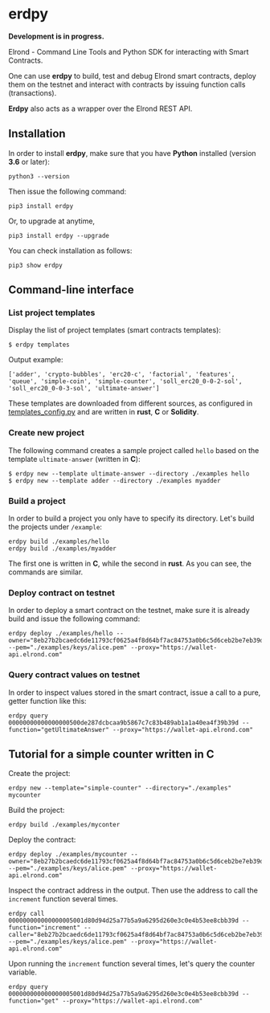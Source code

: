 # erdpy

**Development is in progress.**

Elrond - Command Line Tools and Python SDK for interacting with Smart Contracts.

One can use **erdpy** to build, test and debug Elrond smart contracts, deploy them on the testnet and interact with contracts by issuing function calls (transactions).

**Erdpy** also acts as a wrapper over the Elrond REST API.


## Installation

In order to install **erdpy**, make sure that you have **Python** installed (version **3.6** or later):

```
python3 --version
```

Then issue the following command:

```
pip3 install erdpy
```

Or, to upgrade at anytime,

```
pip3 install erdpy --upgrade
```

You can check installation as follows:
```
pip3 show erdpy
```

## Command-line interface

### List project templates

Display the list of project templates (smart contracts templates):

```
$ erdpy templates
```

Output example:

```
['adder', 'crypto-bubbles', 'erc20-c', 'factorial', 'features', 'queue', 'simple-coin', 'simple-counter', 'soll_erc20_0-0-2-sol', 'soll_erc20_0-0-3-sol', 'ultimate-answer']
```

These templates are downloaded from different sources, as configured in [templates_config.py](erdpy/projects/templates_config.py) and are written in **rust**, **C** or **Solidity**.

### Create new project

The following command creates a sample project called `hello` based on the template `ultimate-answer` (written in **C**):

```
$ erdpy new --template ultimate-answer --directory ./examples hello
$ erdpy new --template adder --directory ./examples myadder
```

### Build a project

In order to build a project you only have to specify its directory. Let's build the projects under `/example`: 

```
erdpy build ./examples/hello
erdpy build ./examples/myadder
```

The first one is written in **C**, while the second in **rust**. As you can see, the commands are similar.

### Deploy contract on testnet

In order to deploy a smart contract on the testnet, make sure it is already build and issue the following command:

```
erdpy deploy ./examples/hello --owner="8eb27b2bcaedc6de11793cf0625a4f8d64bf7ac84753a0b6c5d6ceb2be7eb39d" --pem="./examples/keys/alice.pem" --proxy="https://wallet-api.elrond.com"
```

### Query contract values on testnet

In order to inspect values stored in the smart contract, issue a call to a pure, getter function like this:

```
erdpy query 00000000000000000500de287dcbcaa9b5867c7c83b489ab1a1a40ea4f39b39d --function="getUltimateAnswer" --proxy="https://wallet-api.elrond.com"
```

## Tutorial for a simple counter written in C

Create the project:

```
erdpy new --template="simple-counter" --directory="./examples" mycounter
```

Build the project:

```
erdpy build ./examples/myconter
```

Deploy the contract:

```
erdpy deploy ./examples/mycounter --owner="8eb27b2bcaedc6de11793cf0625a4f8d64bf7ac84753a0b6c5d6ceb2be7eb39d" --pem="./examples/keys/alice.pem" --proxy="https://wallet-api.elrond.com"
```

Inspect the contract address in the output. Then use the address to call the `increment` function several times.

```
erdpy call 000000000000000005001d80d94d25a77b5a9a6295d260e3c0e4b53ee8cbb39d --function="increment" --caller="8eb27b2bcaedc6de11793cf0625a4f8d64bf7ac84753a0b6c5d6ceb2be7eb39d" --pem="./examples/keys/alice.pem" --proxy="https://wallet-api.elrond.com"
```

Upon running the `increment` function several times, let's query the counter variable.

```
erdpy query 000000000000000005001d80d94d25a77b5a9a6295d260e3c0e4b53ee8cbb39d --function="get" --proxy="https://wallet-api.elrond.com"
```